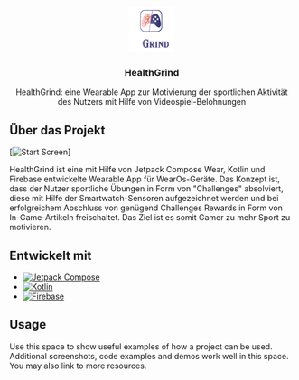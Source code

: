 
<!-- PROJECT LOGO -->
<br />
<div align="center">
  <a href="https://github.com/Ashkan-san/Health-Grind">
    <img src="images/logo.png" alt="Logo" width="80" height="80">
  </a>

<h3 align="center">HealthGrind</h3>
  <p align="center">
    HealthGrind: eine Wearable App zur Motivierung der sportlichen Aktivität des Nutzers mit Hilfe von Videospiel-Belohnungen
</div>


<!-- ABOUT THE PROJECT -->
## Über das Projekt

[![Start Screen][screenshot-start]]

HealthGrind ist eine mit Hilfe von Jetpack Compose Wear, Kotlin und Firebase entwickelte Wearable App für WearOs-Geräte. Das Konzept ist, dass der Nutzer sportliche Übungen in Form von "Challenges" absolviert, diese mit Hilfe der Smartwatch-Sensoren aufgezeichnet werden und bei erfolgreichem Abschluss von genügend Challenges Rewards in Form von In-Game-Artikeln freischaltet. Das Ziel ist es somit Gamer zu mehr Sport zu motivieren.


<!--TECHNOLOGIEN -->
## Entwickelt mit

* [![Jetpack Compose][Jetpack-Image]][Jetpack-Website]
* [![Kotlin][Kotlin-Image]][Kotlin-Website]
* [![Firebase][Firebase-Image]][Firebase-Website]


<!-- AUFBAU -->
## Usage

Use this space to show useful examples of how a project can be used. Additional screenshots, code examples and demos work well in this space. You may also link to more resources.


<!-- MEINE LINKS -->
<!-- https://www.markdownguide.org/basic-syntax/#reference-style-links -->

[Jetpack-Website]: https://developer.android.com/jetpack/compose?gclid=Cj0KCQjwhL6pBhDjARIsAGx8D59HFLvsEPK0q1coz93YbJ3k1icM2FN5k0UP3wCPunOPGAeSs8yNT2UaAgU0EALw_wcB&gclsrc=aw.ds
[Kotlin-Website]: https://kotlinlang.org/
[Firebase-Website]: https://firebase.google.com/

<!-- MEINE BILDER -->
[Healthgrind-Logo]: images/logo.png
[Screenshot-Start]: images/main.png

[Jetpack-Image]: https://img.shields.io/badge/Jetpack%20Compose-4285F4.svg?style=for-the-badge&logo=Jetpack-Compose&logoColor=white
[Kotlin-Image]: https://img.shields.io/badge/kotlin-%237F52FF.svg?style=for-the-badge&logo=kotlin&logoColor=white
[Firebase-Image]: https://img.shields.io/badge/Firebase-039BE5?style=for-the-badge&logo=Firebase&logoColor=white

